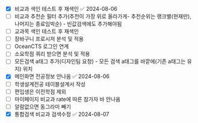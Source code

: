 

- [x] 비교과 색인 테스트 후 재색인 ✅ 2024-08-06
- [ ] 비교과 추천순 필터 추가(추천이 가장 위로 올라가게- 추천순위는 랭크별(현재만), 나머지는 종료임박순)
      - 빈값검색에도 추가해야됨
- [ ] 교과목 색인 테스트 후 재색인
- [ ] 장바구니 프로시저 분석 및 적용
- [ ] OceanCTS 로그인 연계
- [ ] 소요학점 쿼리 받으면 분석 및 적용
- [ ] 모든검색 a태그 추가(디자인팀 요청) - 모든 검색 a태그를 바깥에(기존 a태그는 유지) 위치
- [x] 메인화면 전공정보 안나옴 ✅ 2024-08-06
- [ ] 학생설계전공 테이블설계서 작성
- [ ] 편입생은 이전학점 제외
- [ ] 마이페이지 비교과 rate에 따른 참가자 바 안나옴
- [ ] 알람없으면 동그라미 빼기
- [x] 통합검색 비교과 검색수정 ✅ 2024-08-07